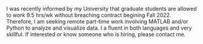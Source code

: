 

I was recently informed by my University that graduate students are allowed to work 9.5 hrs/wk without breaching contract begining Fall 2022. 
Therefore, I am seeking remote part-time work involving MATLAB and/or Python to analyze and visualize data. I a fluent in both languages and 
very skillful. If interested or know someone who is hiring, please contact me. 
